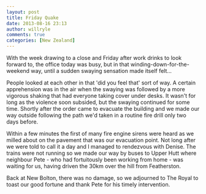 ```yaml
---
layout: post
title: Friday Quake
date: 2013-08-16 23:13
author: willryle
comments: true
categories: [New Zealand]
---
```

With the week drawing to a close and Friday after work drinks to look forward to, the office today was busy, but in that winding-down-for-the-weekend way, until a sudden swaying sensation made itself felt...

<!--more-->

People looked at each other in that 'did you feel that' sort of way. A certain apprehension was in the air when the swaying was followed by a more vigorous shaking that had everyone taking cover under desks. It wasn't for long as the violence soon subsided, but the swaying continued for some time. Shortly after the order came to evacuate the building and we made our way outside following the path we'd taken in a routine fire drill only two days before.

Within a few minutes the first of many fire engine sirens were heard as we milled about on the pavement that was our evacuation point. Not long after we were told to call it a day and I managed to rendezvous with Denise. The trains were not running so we made our way by buses to Upper Hutt where neighbour Pete - who had fortuitously been working from home - was waiting for us, having driven the 30km over the hill from Featherston.

Back at New Bolton, there was no damage, so we adjourned to The Royal to toast our good fortune and thank Pete for his timely intervention.

